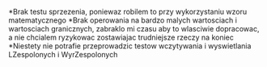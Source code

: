 *Brak testu sprzezenia, poniewaz robilem to przy wykorzystaniu wzoru matematycznego
*Brak operowania na bardzo malych wartosciach i wartosciach granicznych, zabraklo mi czasu aby to wlasciwie dopracowac, a nie chcialem ryzykowac
zostawiajac trudniejsze rzeczy na koniec
*Niestety nie potrafie przeprowadzic testow wczytywania i wyswietlania LZespolonych i WyrZespolonych